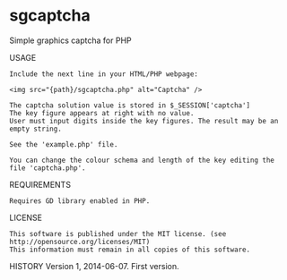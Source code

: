 # sgcaptcha
Simple graphics captcha for PHP

USAGE

    Include the next line in your HTML/PHP webpage:
    
    <img src="{path}/sgcaptcha.php" alt="Captcha" />
    
    The captcha solution value is stored in $_SESSION['captcha']
    The key figure appears at right with no value.
    User must input digits inside the key figures. The result may be an empty string.

    See the 'example.php' file.
    
    You can change the colour schema and length of the key editing the file 'captcha.php'.


REQUIREMENTS

    Requires GD library enabled in PHP. 


LICENSE

    This software is published under the MIT license. (see http://opensource.org/licenses/MIT)
    This information must remain in all copies of this software.


HISTORY
    Version 1, 2014-06-07. First version.
